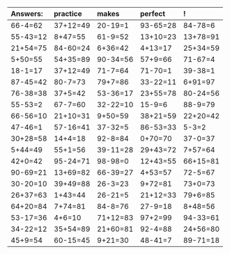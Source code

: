 | Answers: | practice | makes | perfect | ! |
| :--- | :--- | :--- | :--- | :--- |
| 66-4=62 | 37+12=49 | 20-19=1 | 93-65=28 | 84-78=6 | 
| 55-43=12 | 8+47=55 | 61-9=52 | 13+10=23 | 13+78=91 | 
| 21+54=75 | 84-60=24 | 6+36=42 | 4+13=17 | 25+34=59 | 
| 5+50=55 | 54+35=89 | 90-34=56 | 57+9=66 | 71-67=4 | 
| 18-1=17 | 37+12=49 | 71-7=64 | 71-70=1 | 39-38=1 | 
| 87-45=42 | 80-7=73 | 79+7=86 | 33-22=11 | 6+91=97 | 
| 76-38=38 | 37+5=42 | 53-36=17 | 23+55=78 | 80-24=56 | 
| 55-53=2 | 67-7=60 | 32-22=10 | 15-9=6 | 88-9=79 | 
| 66-56=10 | 21+10=31 | 9+50=59 | 38+21=59 | 22+20=42 | 
| 47-46=1 | 57-16=41 | 37-32=5 | 86-53=33 | 5-3=2 | 
| 30+28=58 | 14+4=18 | 92-8=84 | 0+70=70 | 37-0=37 | 
| 5+44=49 | 55+1=56 | 39-11=28 | 29+43=72 | 7+57=64 | 
| 42+0=42 | 95-24=71 | 98-98=0 | 12+43=55 | 66+15=81 | 
| 90-69=21 | 13+69=82 | 66-39=27 | 4+53=57 | 72-5=67 | 
| 30-20=10 | 39+49=88 | 26-3=23 | 9+72=81 | 73+0=73 | 
| 26+37=63 | 1+43=44 | 26-21=5 | 21+12=33 | 79+6=85 | 
| 64+20=84 | 7+74=81 | 84-8=76 | 27-9=18 | 8+48=56 | 
| 53-17=36 | 4+6=10 | 71+12=83 | 97+2=99 | 94-33=61 | 
| 34-22=12 | 35+54=89 | 21+60=81 | 92-4=88 | 24+56=80 | 
| 45+9=54 | 60-15=45 | 9+21=30 | 48-41=7 | 89-71=18 | 
